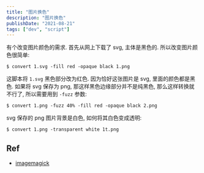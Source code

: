 ```yaml
---
title: "图片换色"
description: "图片换色"
publishDate: "2021-08-21"
tags: ["dev", "script"]
---
```


有个改变图片颜色的需求. 首先从网上下载了 svg, 主体是黑色的. 所以改变图片颜色很简单:

```shell
$ convert 1.svg -fill red -opaque black 1.png
```

这脚本将 `1.svg` 黑色部分改为红色. 因为恰好这张图片是 svg, 里面的颜色都是黑色. 如果将 svg 保存为 png, 那这样黑色边缘部分并不是纯黑色, 那么这样转换就不行了, 所以需要用到 `-fuzz` 参数:

```shell
$ convert 1.png -fuzz 40% -fill red -opaque black 2.png
```

svg 保存的 png 图片背景是白色, 如何将其白色变成透明:

```shell
$ convert 1.png -transparent white 1t.png
```

## Ref

- [imagemagick](https://legacy.imagemagick.org/Usage/color_basics/#replace)

